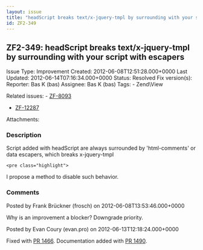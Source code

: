 ```yaml
---
layout: issue
title: "headScript breaks text/x-jquery-tmpl by surrounding with your script with escapers"
id: ZF2-349
---
```


ZF2-349: headScript breaks text/x-jquery-tmpl by surrounding with your script with escapers
-------------------------------------------------------------------------------------------

 Issue Type: Improvement Created: 2012-06-08T12:51:28.000+0000 Last Updated: 2012-06-14T07:16:34.000+0000 Status: Resolved Fix version(s): 
 Reporter:  Bas K (bas)  Assignee:  Bas K (bas)  Tags: - Zend\\View
 
 Related issues: - [ZF-8093](/issues/browse/ZF-8093)
- [ZF-12287](/issues/browse/ZF-12287)
 
 Attachments: 
### Description

Script added with headScript are always surrounded by 'html-comments' or data escapers, which breaks x-jquery-tmpl

 
    <pre class="highlight">


I propose a method to disable such behavior.

 

 

### Comments

Posted by Frank Brückner (frosch) on 2012-06-08T13:53:46.000+0000

Why is an improvement a blocker? Downgrade priority.

 

 

Posted by Evan Coury (evan.pro) on 2012-06-13T12:18:24.000+0000

Fixed with [PR 1466](https://github.com/zendframework/zf2/pull/1466). Documentation added with [PR 1490](https://github.com/zendframework/zf2/pull/1490).

 

 